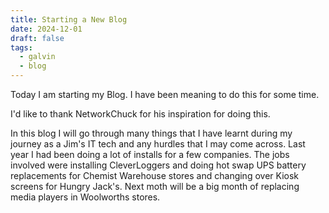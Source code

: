 ```yaml
---
title: Starting a New Blog
date: 2024-12-01
draft: false
tags:
  - galvin
  - blog
---
```

Today I am starting my Blog. I have been meaning to do this for some time.

I'd like to thank NetworkChuck for his inspiration for doing this.

In this blog I will go through many things that I have learnt during my journey as a Jim's IT tech and any hurdles that I may come across. Last year I had been doing a lot of installs for a few companies. The jobs involved were installing CleverLoggers and doing hot swap UPS battery replacements for Chemist Warehouse stores and changing over Kiosk screens for Hungry Jack's. Next moth will be a big month of replacing media players in Woolworths stores. 


